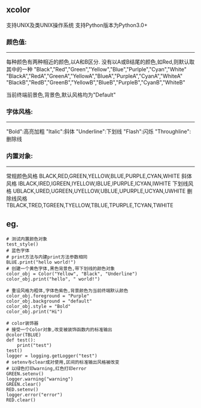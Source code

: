 ## xcolor

支持UNIX及类UNIX操作系统
支持Python版本为Python3.0+

### 颜色值:

------------


每种颜色有两种相近的颜色,以A和B区分.
没有以A或B结尾的颜色,如Red,则默认取其中的一种
"Black","Red","Green","Yellow","Blue","Purlple","Cyan","White"
"BlackA","RedA","GreenA","YellowA","BlueA","PurpleA","CyanA","WhiteA"
"BlackB","RedB","GreenB","YellowB","BlueB","PurpleB","CyanB","WhiteB"

当前终端前景色,背景色,默认风格均为"Default"



### 字体风格:

------------


"Bold":高亮加粗
"Italic":斜体
"Underline":下划线
"Flash":闪烁
"Throughline":删除线


### 内置对象:
------------
常规颜色风格
BLACK,RED,GREEN,YELLOW,BLUE,PURPLE,CYAN,WHITE
斜体风格
IBLACK,IRED,IGREEN,IYELLOW,IBLUE,IPURPLE,ICYAN,IWHITE
下划线风格
UBLACK,URED,UGREEN,UYELLOW,UBLUE,UPURPLE,UCYAN,UWHITE
删除线风格
TBLACK,TRED,TGREEN,TYELLOW,TBLUE,TPURPLE,TCYAN,TWHITE

eg.
------------

	# 测试内置颜色对象
	test_style()
	# 蓝色字体
	# print方法与内建print方法参数相同
	BLUE.print("hello world!")
	# 创建一个黄色字体,黑色背景色,带下划线的颜色对象
	color_obj = Color("Yellow", "Black", "Underline")
	color_obj.print("hello", " world!")

	# 重设风格为粗体,字体色紫色,背景颜色为当前终端默认颜色
	color_obj.foreground = "Purple"
	color_obj.background = "default"
	color_obj.style = "Bold"
	color_obj.print("Hi")

	# color装饰器
	# 接受一个Color对象,改变被装饰函数内的标准输出
	@color(TBLUE)
	def test():
		print("test")
	test()
	logger = logging.getLogger("test")
	# setenv与clear成对使用,区间的标准输出风格被改变
	# 以绿色打印warning,红色打印error
	GREEN.setenv()
	logger.warning("warning")
	GREEN.clear()
	RED.setenv()
	logger.error("error")
	RED.clear()
